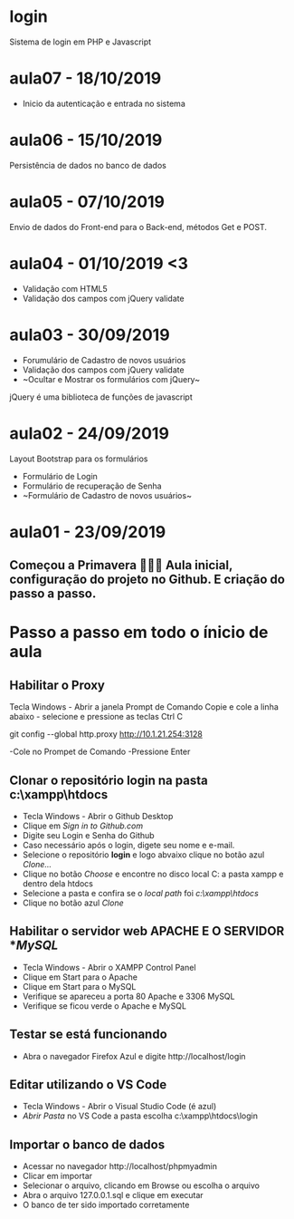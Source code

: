 # login
 Sistema de login em PHP e Javascript

# aula07 - 18/10/2019
- Inicio da autenticação e entrada no sistema

# aula06 - 15/10/2019 
Persistência de dados no banco de dados

# aula05 - 07/10/2019
Envio de dados do Front-end para o Back-end, métodos Get e POST.

# aula04 - 01/10/2019 <3
- Validação com HTML5 
- Validação dos campos com jQuery validate 

# aula03 - 30/09/2019
- Forumulário de Cadastro de novos usuários
- Validação dos campos com jQuery validate
- ~Ocultar e Mostrar os formulários com jQuery~

jQuery é uma biblioteca de funções de javascript

# aula02 - 24/09/2019
Layout Bootstrap para os formulários
- Formulário de Login
- Formulário de recuperação de Senha
- ~Formulário de Cadastro de novos usuários~

# aula01 - 23/09/2019 
Começou a Primavera 🌻🌵🌸
Aula inicial, configuração do projeto no Github.
E criação do passo a passo.
 ---
# Passo a passo em todo o ínicio de aula

## Habilitar o Proxy
 Tecla Windows - Abrir a janela Prompt de Comando
 Copie e cole a linha abaixo - selecione e pressione as teclas Ctrl C

 git config --global http.proxy http://10.1.21.254:3128

 -Cole no Prompet de Comando 
 -Pressione Enter

## Clonar o repositório **login** na pasta **c:\xampp\htdocs**
  - Tecla Windows - Abrir o Github Desktop
  - Clique em *Sign in to Github.com*
  - Digite seu Login e Senha do Github
  - Caso necessário após o login, digete seu nome e e-mail.
  - Selecione o repositório **login** e logo abvaixo clique no botão azul *Clone...*
  - Clique no botão *Choose* e encontre no disco local C: a pasta xampp e dentro dela htdocs
  - Selecione a pasta e confira se o *local path*  foi *c:\xampp\htdocs*
  - Clique no botão azul *Clone*
  
## Habilitar o servidor web **APACHE** E O SERVIDOR **MySQL*
 - Tecla Windows - Abrir o XAMPP Control Panel
 - Clique em Start para o Apache
 - Clique em Start para o MySQL 
 - Verifique se apareceu a porta 80 Apache e 3306 MySQL
 - Verifique se ficou verde o Apache e MySQL
 
## Testar se está funcionando
 - Abra o navegador Firefox Azul e digite http://localhost/login 
 
## Editar utilizando o VS Code
 - Tecla Windows - Abrir o Visual Studio Code (é azul)
 - *Abrir Pasta* no VS Code a pasta escolha c:\xampp\htdocs\login

 ## Importar o banco de dados
 - Acessar no navegador http://localhost/phpmyadmin
 - Clicar em importar
 - Selecionar o arquivo, clicando em Browse ou escolha o arquivo
 - Abra o arquivo 127.0.0.1.sql e clique em executar
 - O banco de ter sido importado corretamente  
